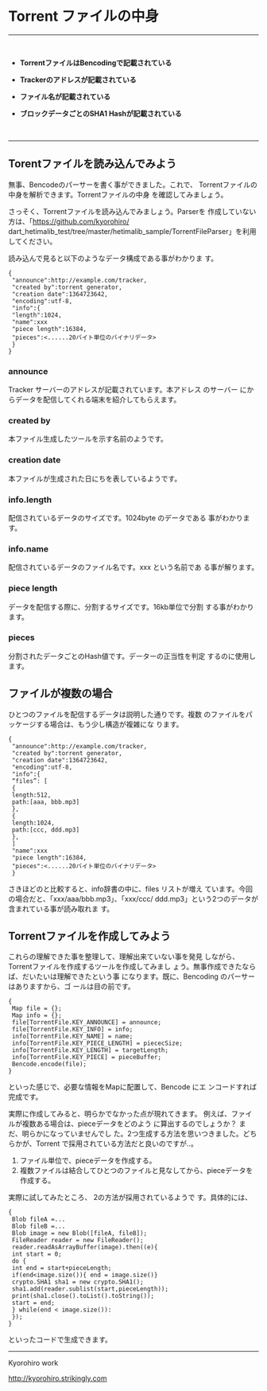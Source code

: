 # Torrent ファイルの中身

<hr>
<br>


* **TorrentファイルはBencodingで記載されている**

* **Trackerのアドレスが記載されている**

* **ファイル名が記載されている**

* **ブロックデータごとのSHA1 Hashが記載されている**

<br>

<hr>

## Torentファイルを読み込んでみよう

無事、Bencodeのパーサーを書く事ができました。これで、
Torrentファイルの中身を解析できます。Torrentファイルの中身
を確認してみましょう。


さっそく、Torrentファイルを読み込んでみましょう。Parserを
作成していない方は、「https://github.com/kyorohiro/
dart_hetimalib_test/tree/master/hetimalib_sample/TorrentFileParser」を利用してください。

読み込んで見ると以下のようなデータ構成である事がわかりま
す。

```
{
 "announce":http://example.com/tracker,
 "created by":torrent generator,
 "creation date":1364723642,
 "encoding":utf-8,
 "info":{
 "length":1024,
 "name":xxx
 "piece length":16384,
 "pieces":<......20バイト単位のバイナリデータ>
 }
}
```

###  announce
Tracker サーバーのアドレスが記載されています。本アドレス
のサーバー
にからデータを配信してくれる端末を紹介してもらえます。

### created by
本ファイル生成したツールを示す名前のようです。

### creation date
本ファイルが生成された日にちを表しているようです。

### info.length
配信されているデータのサイズです。1024byte のデータである
事がわかります。

### info.name
配信されているデータのファイル名です。xxx という名前であ
る事が解ります。

### piece length
データを配信する際に、分割するサイズです。16kb単位で分割
する事がわかります。

### pieces
分割されたデータごとのHash値です。データーの正当性を判定
するのに使用します。


## ファイルが複数の場合

ひとつのファイルを配信するデータは説明した通りです。複数
のファイルをパッケージする場合は、もう少し構造が複雑にな
ります。

```
{
 "announce":http://example.com/tracker,
 "created by":torrent generator,
 "creation date":1364723642,
 "encoding":utf-8,
 "info":{
 “files”: [
 {
 length:512,
 path:[aaa, bbb.mp3]
 },
 {
 length:1024,
 path:[ccc, ddd.mp3]
 },
 ]
 "name":xxx
 "piece length":16384,
 "pieces":<......20バイト単位のバイナリデータ>
 }
```

さきほどのと比較すると、info辞書の中に、files リストが増え
ています。今回の場合だと、「xxx/aaa/bbb.mp3」、「xxx/ccc/
ddd.mp3」という2つのデータが含まれている事が読み取れま
す。


## Torrentファイルを作成してみよう

これらの理解できた事を整理して、理解出来ていない事を発見
しながら、Torrentファイルを作成するツールを作成してみまし
ょう。無事作成できたならば、だいたいは理解できたという事
になります。既に、Bencoding のパーサーはありますから、ゴ
ールは目の前です。

```
{
 Map file = {};
 Map info = {};
 file[TorrentFile.KEY_ANNOUNCE] = announce;
 file[TorrentFile.KEY_INFO] = info;
 info[TorrentFile.KEY_NAME] = name;
 info[TorrentFile.KEY_PIECE_LENGTH] = piececSize;
 info[TorrentFile.KEY_LENGTH] = targetLength;
 info[TorrentFile.KEY_PIECE] = pieceBuffer;
 Bencode.encode(file);
}
```

といった感じで、必要な情報をMapに配置して、Bencode にエ
ンコードすれば完成です。

実際に作成してみると、明らかでなかった点が現れてきます。
例えば、ファイルが複数ある場合は、pieceデータをどのよう
に算出するのでしょうか？ まだ、明らかになっていませんでし
た。2つ生成する方法を思いつきました。どちらかが、Torrent
で採用されている方法だと良いのですが..。


1. ファイル単位で、pieceデータを作成する。
2. 複数ファイルは結合してひとつのファイルと見なしてから、pieceデータを作成する。


実際に試してみたところ、 2の方法が採用されているようで
す。具体的には、

```
{
 Blob fileA =...
 Blob fileB =...
 Blob image = new Blob([fileA, fileB]);
 FileReader reader = new FileReader();
 reader.readAsArrayBuffer(image).then((e){
 int start = 0;
 do {
 int end = start+pieceLength;
 if(end<image.size()){ end = image.size()}
 crypto.SHA1 sha1 = new crypto.SHA1();
 sha1.add(reader.sublist(start,pieceLength));
 print(sha1.close().toList().toString());
 start = end;
 } while(end < image.size()):
 });
}
```

といったコードで生成できます。


-------
Kyorohiro work

http://kyorohiro.strikingly.com
